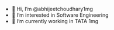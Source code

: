 - 👋 Hi, I’m @abhijeetchoudhary1mg
- 👀 I’m interested in Software Engineering
- 🌱 I’m currently working in TATA 1mg

<!---
abhijeetchoudhary1mg/abhijeetchoudhary1mg is a ✨ special ✨ repository because its `README.md` (this file) appears on your GitHub profile.
You can click the Preview link to take a look at your changes.
--->
